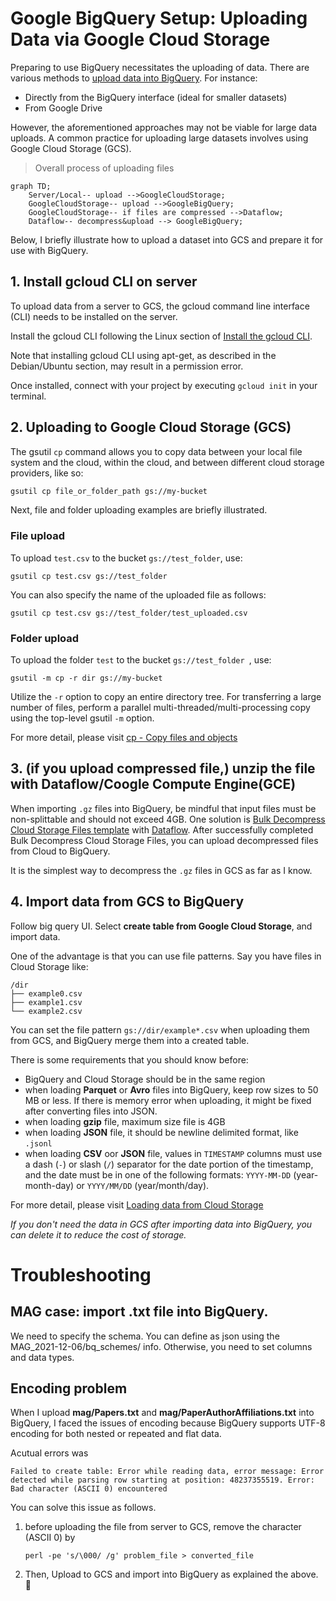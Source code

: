 # Google BigQuery Setup: Uploading Data via Google Cloud Storage

Preparing to use BigQuery necessitates the uploading of data. There are various methods to [upload data into BigQuery](https://cloud.google.com/bigquery/docs/loading-data). For instance:

- Directly from the BigQuery interface (ideal for smaller datasets)
- From Google Drive

However, the aforementioned approaches may not be viable for large data uploads. A common practice for uploading large datasets involves using Google Cloud Storage (GCS).

> Overall process of uploading files
> 
```mermaid
graph TD;
    Server/Local-- upload -->GoogleCloudStorage;
    GoogleCloudStorage-- upload -->GoogleBigQuery;
    GoogleCloudStorage-- if files are compressed -->Dataflow;
    Dataflow-- decompress&upload --> GoogleBigQuery;
``` 

Below, I briefly illustrate how to upload a dataset into GCS and prepare it for use with BigQuery.


## 1. Install gcloud CLI on server
To upload data from a server to GCS, the gcloud command line interface (CLI) needs to be installed on the server.

Install the gcloud CLI following the Linux section of [Install the gcloud CLI](https://cloud.google.com/sdk/docs/install#linux).

Note that installing gcloud CLI using apt-get, as described in the Debian/Ubuntu section, may result in a permission error.

Once installed, connect with your project by executing `gcloud init` in your terminal.

## 2. Uploading to Google Cloud Storage (GCS)

The gsutil `cp` command allows you to copy data between your local file system and the cloud, within the cloud, and between different cloud storage providers, like so:

```bash
gsutil cp file_or_folder_path gs://my-bucket
```

Next, file and folder uploading examples are briefly illustrated.

### File upload
To upload ```test.csv``` to the bucket ```gs://test_folder```, use:

```
gsutil cp test.csv gs://test_folder
```

You can also specify the name of the uploaded file as follows:

```
gsutil cp test.csv gs://test_folder/test_uploaded.csv
```

### Folder upload
To upload the folder ```test``` to the bucket ```gs://test_folder ```, use:


```
gsutil -m cp -r dir gs://my-bucket
```

Utilize the ```-r``` option to copy an entire directory tree. For transferring a large number of files, perform a parallel multi-threaded/multi-processing copy using the top-level gsutil ```-m``` option.

For more detail, please visit [cp - Copy files and objects](https://cloud.google.com/storage/docs/gsutil/commands/cp)


## 3. (if you upload compressed file,) unzip the file with Dataflow/Coogle Compute Engine(GCE)
When importing ```.gz``` files into BigQuery, be mindful that input files must be non-splittable and should not exceed 4GB. One solution is [Bulk Decompress Cloud Storage Files template](https://cloud.google.com/dataflow/docs/guides/templates/provided/bulk-decompress-cloud-storage#gcloud) with [Dataflow](https://cloud.google.com/dataflow?hl=en).
After successfully completed Bulk Decompress Cloud Storage Files, you can upload decompressed files from Cloud to BigQuery.

It is the simplest way to decompress the ```.gz``` files in GCS as far as I know. 

## 4. Import data from GCS to BigQuery
Follow big query UI. Select **create table from  Google Cloud Storage**, and import data.

One of the advantage is that you can use file patterns. Say you have files in Cloud Storage like:

```
/dir
├── example0.csv
├── example1.csv
└── example2.csv
```

You can set the file pattern `gs://dir/example*.csv` when uploading them from GCS, and BigQuery merge them into a created table.


There is some requirements that you should know before:

- BigQuery and Cloud Storage should be in the same region
- when loading **Parquet** or **Avro** files into BigQuery, keep row sizes to 50 MB or less. If there is memory error when uploading, it might be fixed after converting files into JSON.
- when loading **gzip** file, maximum size file is 4GB
- when loading **JSON** file, it should be newline delimited format, like `.jsonl`
- when loading **CSV** oor **JSON** file,  values in `TIMESTAMP` columns must use a dash (`-`) or slash (`/`) separator for the date portion of the timestamp, and the date must be in one of the following formats: `YYYY-MM-DD` (year-month-day) or `YYYY/MM/DD` (year/month/day).

For more detail, please visit [Loading data from Cloud Storage](https://cloud.google.com/bigquery/docs/batch-loading-data#permissions-load-data-from-cloud-storage)

*If you don't need the data in GCS after importing data into BigQuery, you can delete it to reduce the cost of storage.*


# Troubleshooting
## MAG case: import .txt file into BigQuery.
We need to specify the schema. You can define as json using the MAG_2021-12-06/bq_schemes/ info. Otherwise, you need to set columns and data types.

## Encoding problem
When I upload **mag/Papers.txt** and **mag/PaperAuthorAffiliations.txt** into BigQuery, I faced the issues of encoding because BigQuery supports UTF-8 encoding for both nested or repeated and flat data. 

Acutual errors was 

```
Failed to create table: Error while reading data, error message: Error detected while parsing row starting at position: 48237355519. Error: Bad character (ASCII 0) encountered 
```

You can solve this issue as follows.

1. before uploading the file from server to GCS, remove the  character (ASCII 0) by
	```
	perl -pe 's/\000/ /g' problem_file > converted_file
	```
	
2. Then, Upload to GCS and import into BigQuery as explained the above.

